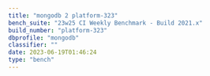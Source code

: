 ```yaml
---
title: "mongodb 2 platform-323"
bench_suite: "23w25 CI Weekly Benchmark - Build 2021.x"
build_number: "platform-323"
dbprofile: "mongodb"
classifier: ""
date: 2023-06-19T01:46:24
type: "bench"
---
```

